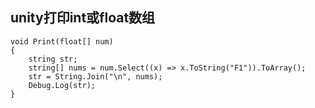 ## unity打印int或float数组

    void Print(float[] num)
    {
        string str;
        string[] nums = num.Select((x) => x.ToString("F1")).ToArray();
        str = String.Join("\n", nums);
        Debug.Log(str);
    }